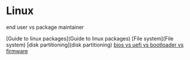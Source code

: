 # Linux
end user vs package maintainer

[Guide to linux packages](Guide to linux packages)
[File system](File system)
[disk partitioning](disk partitioning)
[bios vs uefi vs bootloader vs firmware](bootloader)
